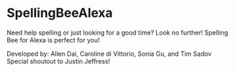 # SpellingBeeAlexa
Need help spelling or just looking for a good time? Look no further! Spelling Bee for Alexa is perfect for you!

Developed by: Allen Dai, Caroline di Vittorio, Sonia Gu, and Tim Sadov
Special shoutout to Justin Jeffress!

